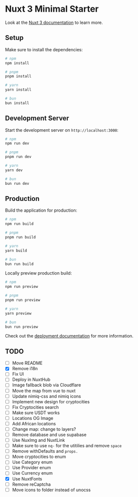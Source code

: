 # Nuxt 3 Minimal Starter

Look at the [Nuxt 3 documentation](https://nuxt.com/docs/getting-started/introduction) to learn more.

## Setup

Make sure to install the dependencies:

```bash
# npm
npm install

# pnpm
pnpm install

# yarn
yarn install

# bun
bun install
```

## Development Server

Start the development server on `http://localhost:3000`:

```bash
# npm
npm run dev

# pnpm
pnpm run dev

# yarn
yarn dev

# bun
bun run dev
```

## Production

Build the application for production:

```bash
# npm
npm run build

# pnpm
pnpm run build

# yarn
yarn build

# bun
bun run build
```

Locally preview production build:

```bash
# npm
npm run preview

# pnpm
pnpm run preview

# yarn
yarn preview

# bun
bun run preview
```

Check out the [deployment documentation](https://nuxt.com/docs/getting-started/deployment) for more information.

## TODO

- [ ] Move README
- [X] Remove i18n
- [ ] Fix UI
- [ ] Deploy in NuxtHub
- [ ] Image fallback blob via Cloudflare
- [ ] Move the map from vue to nuxt
- [ ] Update nimiq-css and nimiq icons
- [ ] Implement new design for cryptocities
- [ ] Fix Cryptocities search
- [ ] Make sure USDT works
- [ ] Locations OG Image
- [ ] Add African locations
- [ ] Change map: change to layers?
- [ ] Remove database and use supabase
- [ ] Use NuxImg and NuxtLink
- [ ] Make sure to use `nq-` for the utitilies and remove `space`
- [ ] Remove withDefaults and `props.`
- [ ] Move cryptocities to enum
- [ ] Use Category enum
- [ ] Use Provider enum
- [ ] Use Currency enum
- [X] Use NuxtFonts
- [ ] Remove reCaptcha
- [ ] Move icons to folder instead of unocss
